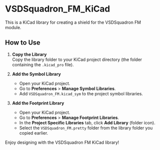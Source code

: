 # VSDSquadron_FM_KiCad

This is a KiCad library for creating a shield for the VSDSquadron FM module.

## How to Use

1. **Copy the Library**  
   Copy the library folder to your KiCad project directory (the folder containing the `.kicad_pro` file).

2. **Add the Symbol Library**  
   - Open your KiCad project.  
   - Go to **Preferences** > **Manage Symbol Libraries**.  
   - Add `VSDSquadron_FM.kicad_sym` to the project symbol libraries.

3. **Add the Footprint Library**  
   - Open your KiCad project.  
   - Go to **Preferences** > **Manage Footprint Libraries**.  
   - In the **Project Specific Libraries** tab, click **Add Library** (folder icon).  
   - Select the `VSDSquadron_FM.pretty` folder from the library folder you copied earlier.  

Enjoy designing with the VSDSquadron FM KiCad library!
